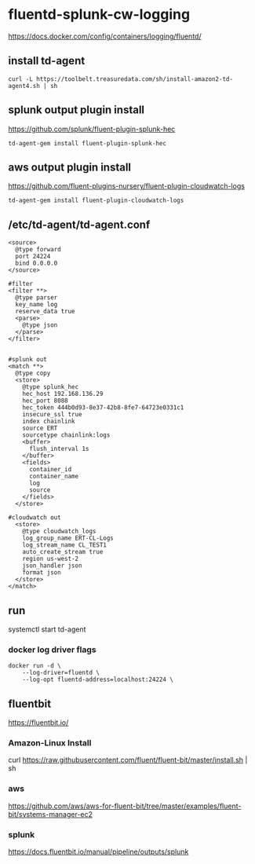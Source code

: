 # fluentd-splunk-cw-logging
https://docs.docker.com/config/containers/logging/fluentd/

## install td-agent
```
curl -L https://toolbelt.treasuredata.com/sh/install-amazon2-td-agent4.sh | sh
```

## splunk output plugin install
https://github.com/splunk/fluent-plugin-splunk-hec
```
td-agent-gem install fluent-plugin-splunk-hec
```

## aws output plugin install
https://github.com/fluent-plugins-nursery/fluent-plugin-cloudwatch-logs
```
td-agent-gem install fluent-plugin-cloudwatch-logs
```

## /etc/td-agent/td-agent.conf
```
<source>
  @type forward
  port 24224
  bind 0.0.0.0
</source>

#filter
<filter **>
  @type parser
  key_name log
  reserve_data true
  <parse>
    @type json
  </parse>
</filter>


#splunk out
<match **>
  @type copy
  <store>
    @type splunk_hec
    hec_host 192.168.136.29
    hec_port 8088
    hec_token 444b0d93-8e37-42b8-8fe7-64723e0331c1
    insecure_ssl true
    index chainlink
    source ERT
    sourcetype chainlink:logs
    <buffer>
      flush_interval 1s
    </buffer>
    <fields>
      container_id
      container_name
      log
      source
    </fields>
  </store>

#cloudwatch out
  <store>
    @type cloudwatch_logs
    log_group_name ERT-CL-Logs
    log_stream_name CL_TEST1
    auto_create_stream true
    region us-west-2
    json_handler json
    format json
  </store>
</match>
```

## run
systemctl start td-agent

### docker log driver flags
```
docker run -d \
    --log-driver=fluentd \
    --log-opt fluentd-address=localhost:24224 \
```

## fluentbit
https://fluentbit.io/

### Amazon-Linux Install
curl https://raw.githubusercontent.com/fluent/fluent-bit/master/install.sh | sh

### aws
https://github.com/aws/aws-for-fluent-bit/tree/master/examples/fluent-bit/systems-manager-ec2

### splunk
https://docs.fluentbit.io/manual/pipeline/outputs/splunk
